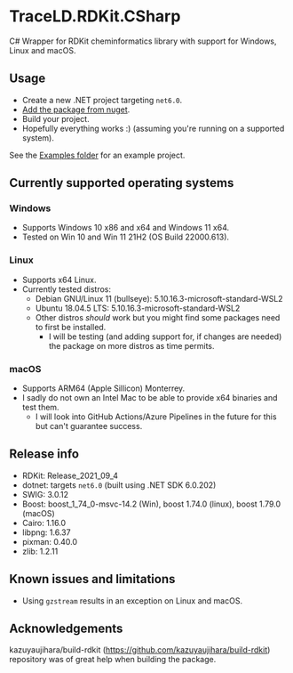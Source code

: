 # TraceLD.RDKit.CSharp
C# Wrapper for RDKit cheminformatics library with support for Windows, Linux and macOS.

## Usage

- Create a new .NET project targeting `net6.0`.
- [Add the package from nuget](https://www.nuget.org/packages/TraceLD.RDKit.CSharp/).
- Build your project.
- Hopefully everything works :) (assuming you're running on a supported system).

See the [Examples folder]() for an example project.

## Currently supported operating systems

### Windows

- Supports Windows 10 x86 and x64 and Windows 11 x64.
- Tested on Win 10 and Win 11 21H2 (OS Build 22000.613).

### Linux

- Supports x64 Linux.
- Currently tested distros:
  - Debian GNU/Linux 11 (bullseye): 5.10.16.3-microsoft-standard-WSL2
  - Ubuntu 18.04.5 LTS: 5.10.16.3-microsoft-standard-WSL2
  - Other distros *should* work but you might find some packages need to first be installed.
    - I will be testing (and adding support for, if changes are needed) the package on more distros as time permits.

### macOS

 - Supports ARM64 (Apple Sillicon) Monterrey.
 - I sadly do not own an Intel Mac to be able to provide x64 binaries and test them.
   - I will look into GitHub Actions/Azure Pipelines in the future for this but can't guarantee success.

## Release info

- RDKit: Release_2021_09_4
- dotnet: targets `net6.0` (built using .NET SDK 6.0.202)
- SWIG: 3.0.12
- Boost: boost_1_74_0-msvc-14.2 (Win), boost 1.74.0 (linux), boost 1.79.0 (macOS)
- Cairo: 1.16.0
- libpng: 1.6.37
- pixman: 0.40.0
- zlib: 1.2.11

## Known issues and limitations

- Using `gzstream` results in an exception on Linux and macOS.

## Acknowledgements

kazuyaujihara/build-rdkit (https://github.com/kazuyaujihara/build-rdkit) repository was of great help when building the package.

